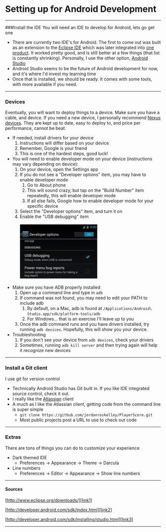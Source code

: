 # Setting up for Android Development

---

###Install the IDE
You will need an IDE to develop for Android, lets go get one

* There are currently two IDE's for Android. The first to come out was built as an extension to the [Eclipse IDE][link1] which was later integrated into [one product][link2]. It worked pretty good, and is still better at a few things (that list is constantly shrinking). Personally, I use the other option, [Android Studio][link3]
* Android Studio seems to be the future of Android development for now, and it's where I'd invest my learning time
* Once that is installed, we should be ready. It comes with some tools, with more available if you need.

---

### Devices
Eventually, you will want to deploy things to a device. Make sure you have a cable, and device. If you need a new device, I personally recommend [Nexus devices][link5]. They are kept up to date, easy to deploy to, and price per performance, cannot be beat.

* If needed, install drivers for your device
	1. Instructions will differ based on your device
	2. Remember, Google is your friend
	3. This is one of the hardest steps, good luck!
* You will need to enable developer mode on your device (instructions may vary depending on device):
	1. On your device, open the Settings app
	2. If you do not see a "Developer options" item, you may have to enable developer mode
		1. Go to About phone
		2. This will sound crazy, but tap on the "Build Number" item repeatedly, this will enable developer mode
		3. If all else fails, Google how to enable developer mode for your specific device
	3. Select the "Developer options" item, and turn it on
	4. Enable the "USB debugging" item
	<br><br>
	![USB Debugging][img1]
	<br><br>
* Make sure you have ADB properly installed
	1. Open up a command line and type in `adb`
	2. If command was not found, you may need to edit your PATH to include adb
		1. By default, on a Mac, adb is found at `/Applications/Android\ Studio.app/sdk/platform-tools/adb`
		2. For Windows... that is an exercise I'll leave up to you
	3. Once the adb command runs and you have drivers installed, try running `adb devices`. Hopefully, this will show you your device.
* Troubleshooting
	1. If you don't see your device from `adb devices`, check your drivers
	2. Sometimes, running `adb kill server` and then trying again will help it recognize new devices

---

### Install a Git client
I use git for version control

* Technically Android Studio has Git built in. If you like IDE integrated source control, check it out.
* I really like the [Atlassian][link4] client
* A much as I like the Atlassian client, getting code from the command line is super simple
	* `git clone https://github.com/jordanroskelley/PlayerScore.git`
	* Most public projects post a URL to use to check out code

---

### Extras
There are tons of things you can do to customize your experience

* Dark themed IDE
	* Preferences -> Appearance -> Theme -> Darcula
* Line numbers
	* Preferences -> Editor -> Appearance -> Show line numbers

---

#### Sources

[http://www.eclipse.org/downloads/][link1]

[http://developer.android.com/sdk/index.html][link2]

[http://developer.android.com/sdk/installing/studio.html][link3]

---

[link1]: http://www.eclipse.org/downloads/
[link2]: http://developer.android.com/sdk/index.html
[link3]: http://developer.android.com/sdk/installing/studio.html
[link4]: https://www.atlassian.com/software/sourcetree/overview
[link5]: https://play.google.com/store/devices

[img1]: /assets/2014-08-01/developer_options.jpg









